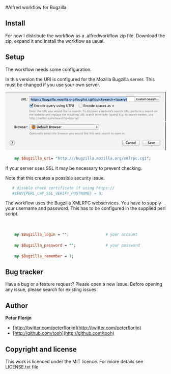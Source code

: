 #Alfred workflow for Bugzilla

## Install

For now I distribute the workflow as a .alfredworkflow zip file.
Download the zip, expand it and Install the workflow as usual.

## Setup

The workflow needs some configuration.

In this version the URI is configured for the Mozilla Bugzilla server. This must be changed if you use your own server.

![Open URL config](/images/open-url-config.png)

```perl
    my $Bugzilla_uri= "http:///bugzilla.mozilla.org/xmlrpc.cgi";
```

If your server uses SSL it may be necessary to prevent checking. 

Note that this creates a possible security issue.

```perl
   # disable check certificate if using https://
   #$ENV{PERL_LWP_SSL_VERIFY_HOSTNAME} = 0;
```


The workflow uses the Bugzilla XMLRPC webservices. You have to supply your username and password. This has to be configured in the supplied perl script.

```perl
    
    
    my $Bugzilla_login = "";                # your account
    
    my $Bugzilla_password = "";             # your password
    
    my $Bugzilla_remember = 1;
```

## Bug tracker

Have a bug or a feature request? Please open a new issue. Before opening any issue, please search for existing issues.

## Author

**Peter Florijn**

+ [http://twitter.com/peterflorijn](http://twitter.com/peterflorijn)
+ [http://github.com/tooh](http://github.com/tooh)


## Copyright and license

This work is licenced under the MIT licence. For miore details see LICENSE.txt file

